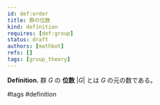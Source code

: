 ```yaml
---
id: def:order
title: 群の位数
kind: definition
requires: [def:group]
status: draft
authors: [mathbot]
refs: []
tags: [group_theory]
---
```


**Definition.** 群 $G$ の **位数** $|G|$ とは $G$ の元の数である。

#tags #definition

